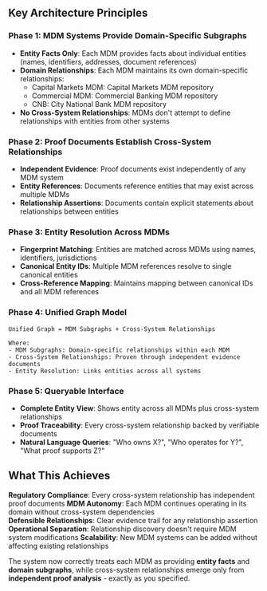 
## Key Architecture Principles

### **Phase 1: MDM Systems Provide Domain-Specific Subgraphs**
- **Entity Facts Only**: Each MDM provides facts about individual entities (names, identifiers, addresses, document references)
- **Domain Relationships**: Each MDM maintains its own domain-specific relationships:
  - Capital Markets MDM: Capital Markets MDM repository
  - Commercial MDM: Commercial Banking MDM repository
  - CNB: City National Bank MDM repository
- **No Cross-System Relationships**: MDMs don't attempt to define relationships with entities from other systems

### **Phase 2: Proof Documents Establish Cross-System Relationships**
- **Independent Evidence**: Proof documents exist independently of any MDM system
- **Entity References**: Documents reference entities that may exist across multiple MDMs
- **Relationship Assertions**: Documents contain explicit statements about relationships between entities

### **Phase 3: Entity Resolution Across MDMs**
- **Fingerprint Matching**: Entities are matched across MDMs using names, identifiers, jurisdictions
- **Canonical Entity IDs**: Multiple MDM references resolve to single canonical entities
- **Cross-Reference Mapping**: Maintains mapping between canonical IDs and all MDM references

### **Phase 4: Unified Graph Model**
```
Unified Graph = MDM Subgraphs + Cross-System Relationships

Where:
- MDM Subgraphs: Domain-specific relationships within each MDM
- Cross-System Relationships: Proven through independent evidence documents
- Entity Resolution: Links entities across all systems
```

### **Phase 5: Queryable Interface**
- **Complete Entity View**: Shows entity across all MDMs plus cross-system relationships
- **Proof Traceability**: Every cross-system relationship backed by verifiable documents
- **Natural Language Queries**: "Who owns X?", "Who operates for Y?", "What proof supports Z?"

## What This Achieves

**Regulatory Compliance**: Every cross-system relationship has independent proof documents
**MDM Autonomy**: Each MDM continues operating in its domain without cross-system dependencies  
**Defensible Relationships**: Clear evidence trail for any relationship assertion
**Operational Separation**: Relationship discovery doesn't require MDM system modifications
**Scalability**: New MDM systems can be added without affecting existing relationships

The system now correctly treats each MDM as providing **entity facts** and **domain subgraphs**, while cross-system relationships emerge only from **independent proof analysis** - exactly as you specified.